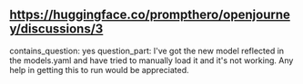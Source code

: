 ## https://huggingface.co/prompthero/openjourney/discussions/3

contains_question: yes
question_part: I've got the new model reflected in the models.yaml and have tried to manually load it and it's not working. Any help in getting this to run would be appreciated.